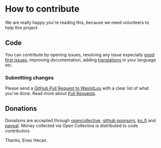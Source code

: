 # How to contribute

We are really happy you're reading this, because we need volunteers to help this project.

## Code

You can contribute by opening issues, resolving any issue especially [good first issues](https://github.com/xeco/WasIstLos/issues?q=is%3Aissue+is%3Aopen+label%3A%22good+first+issue%22),
improving documentation, adding [translations](https://github.com/xeco23/WasIstLos/wiki#translations) in your language etc.

### Submitting changes

Please send a [GitHub Pull Request to WasIstLos](https://github.com/xeco23/WasIstLos/pull/new/master) with a clear list of what you've done.
Read more about [Pull Requests](https://help.github.com/en/github/collaborating-with-issues-and-pull-requests/creating-a-pull-request).


## Donations
Donations are accepted through [opencollective](https://opencollective.com/wasistlos), [github sponsors](https://github.com/sponsors/eneshecan),
[ko_fi](https://ko-fi.com/xeco19) and [paypal](https://www.paypal.com/paypalme/xeco19).
Money collected via Open Collective is distributed to code contributors.


Thanks,
Enes Hecan.
